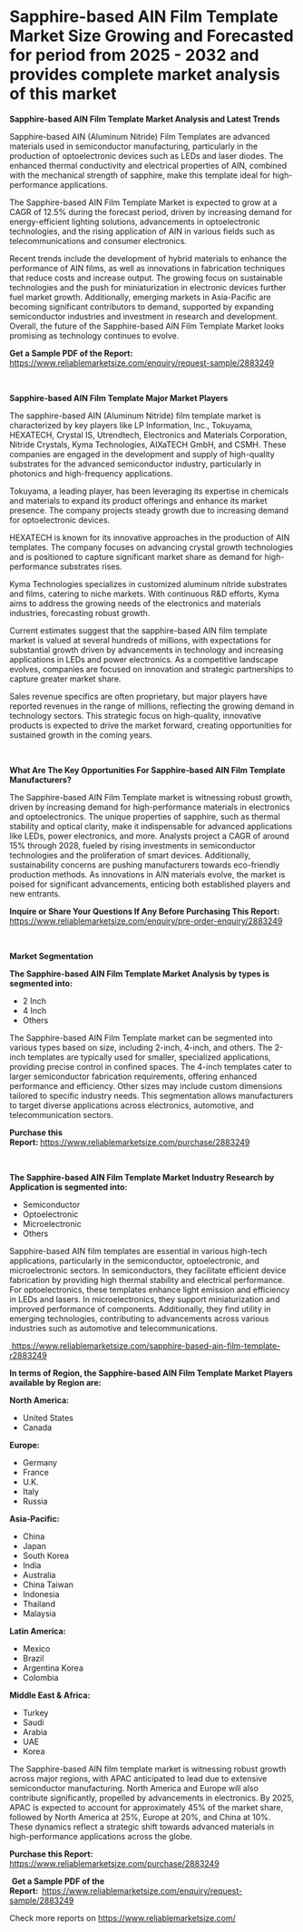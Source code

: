 <p><h1>Sapphire-based AIN Film Template Market Size Growing and Forecasted for period from 2025 - 2032 and provides complete market analysis of this market</h1></p><p><strong>Sapphire-based AIN Film Template Market Analysis and Latest Trends</strong></p>
<p><p>Sapphire-based AIN (Aluminum Nitride) Film Templates are advanced materials used in semiconductor manufacturing, particularly in the production of optoelectronic devices such as LEDs and laser diodes. The enhanced thermal conductivity and electrical properties of AIN, combined with the mechanical strength of sapphire, make this template ideal for high-performance applications. </p><p>The Sapphire-based AIN Film Template Market is expected to grow at a CAGR of 12.5% during the forecast period, driven by increasing demand for energy-efficient lighting solutions, advancements in optoelectronic technologies, and the rising application of AIN in various fields such as telecommunications and consumer electronics. </p><p>Recent trends include the development of hybrid materials to enhance the performance of AIN films, as well as innovations in fabrication techniques that reduce costs and increase output. The growing focus on sustainable technologies and the push for miniaturization in electronic devices further fuel market growth. Additionally, emerging markets in Asia-Pacific are becoming significant contributors to demand, supported by expanding semiconductor industries and investment in research and development. Overall, the future of the Sapphire-based AIN Film Template Market looks promising as technology continues to evolve.</p></p>
<p><strong>Get a Sample PDF of the Report:&nbsp;</strong> <a href="https://www.reliablemarketsize.com/enquiry/request-sample/2883249?utm_campaign=2625&utm_medium=2&utm_source=Github&utm_content=ia&utm_term=13032025&utm_id=sapphire-based-ain-film-template">https://www.reliablemarketsize.com/enquiry/request-sample/2883249</a></p>
<p>&nbsp;</p>
<p><strong>Sapphire-based AIN Film Template Major Market Players</strong></p>
<p><p>The sapphire-based AIN (Aluminum Nitride) film template market is characterized by key players like LP Information, Inc., Tokuyama, HEXATECH, Crystal IS, Utrendtech, Electronics and Materials Corporation, Nitride Crystals, Kyma Technologies, AIXaTECH GmbH, and CSMH. These companies are engaged in the development and supply of high-quality substrates for the advanced semiconductor industry, particularly in photonics and high-frequency applications.</p><p>Tokuyama, a leading player, has been leveraging its expertise in chemicals and materials to expand its product offerings and enhance its market presence. The company projects steady growth due to increasing demand for optoelectronic devices.</p><p>HEXATECH is known for its innovative approaches in the production of AIN templates. The company focuses on advancing crystal growth technologies and is positioned to capture significant market share as demand for high-performance substrates rises.</p><p>Kyma Technologies specializes in customized aluminum nitride substrates and films, catering to niche markets. With continuous R&D efforts, Kyma aims to address the growing needs of the electronics and materials industries, forecasting robust growth.</p><p>Current estimates suggest that the sapphire-based AIN film template market is valued at several hundreds of millions, with expectations for substantial growth driven by advancements in technology and increasing applications in LEDs and power electronics. As a competitive landscape evolves, companies are focused on innovation and strategic partnerships to capture greater market share.</p><p>Sales revenue specifics are often proprietary, but major players have reported revenues in the range of millions, reflecting the growing demand in technology sectors. This strategic focus on high-quality, innovative products is expected to drive the market forward, creating opportunities for sustained growth in the coming years.</p></p>
<p>&nbsp;</p>
<p><strong>What Are The Key Opportunities For Sapphire-based AIN Film Template Manufacturers?</strong></p>
<p><p>The Sapphire-based AIN Film Template market is witnessing robust growth, driven by increasing demand for high-performance materials in electronics and optoelectronics. The unique properties of sapphire, such as thermal stability and optical clarity, make it indispensable for advanced applications like LEDs, power electronics, and more. Analysts project a CAGR of around 15% through 2028, fueled by rising investments in semiconductor technologies and the proliferation of smart devices. Additionally, sustainability concerns are pushing manufacturers towards eco-friendly production methods. As innovations in AIN materials evolve, the market is poised for significant advancements, enticing both established players and new entrants.</p></p>
<p><strong>Inquire or Share Your Questions If Any Before Purchasing This Report:</strong> <a href="https://www.reliablemarketsize.com/enquiry/pre-order-enquiry/2883249?utm_campaign=2625&utm_medium=2&utm_source=Github&utm_content=ia&utm_term=13032025&utm_id=sapphire-based-ain-film-template">https://www.reliablemarketsize.com/enquiry/pre-order-enquiry/2883249</a></p>
<p>&nbsp;</p>
<p><strong>Market Segmentation</strong></p>
<p><strong>The Sapphire-based AIN Film Template Market Analysis by types is segmented into:</strong></p>
<p><ul><li>2 Inch</li><li>4 Inch</li><li>Others</li></ul></p>
<p><p>The Sapphire-based AIN Film Template market can be segmented into various types based on size, including 2-inch, 4-inch, and others. The 2-inch templates are typically used for smaller, specialized applications, providing precise control in confined spaces. The 4-inch templates cater to larger semiconductor fabrication requirements, offering enhanced performance and efficiency. Other sizes may include custom dimensions tailored to specific industry needs. This segmentation allows manufacturers to target diverse applications across electronics, automotive, and telecommunication sectors.</p></p>
<p><strong>Purchase this Report:&nbsp;</strong><a href="https://www.reliablemarketsize.com/purchase/2883249?utm_campaign=2625&utm_medium=2&utm_source=Github&utm_content=ia&utm_term=13032025&utm_id=sapphire-based-ain-film-template">https://www.reliablemarketsize.com/purchase/2883249</a></p>
<p>&nbsp;</p>
<p><strong>The Sapphire-based AIN Film Template Market Industry Research by Application is segmented into:</strong></p>
<p><ul><li>Semiconductor</li><li>Optoelectronic</li><li>Microelectronic</li><li>Others</li></ul></p>
<p><p>Sapphire-based AIN film templates are essential in various high-tech applications, particularly in the semiconductor, optoelectronic, and microelectronic sectors. In semiconductors, they facilitate efficient device fabrication by providing high thermal stability and electrical performance. For optoelectronics, these templates enhance light emission and efficiency in LEDs and lasers. In microelectronics, they support miniaturization and improved performance of components. Additionally, they find utility in emerging technologies, contributing to advancements across various industries such as automotive and telecommunications.</p></p>
<p><a href="https://www.reliablemarketsize.com/sapphire-based-ain-film-template-r2883249?utm_campaign=2625&utm_medium=2&utm_source=Github&utm_content=ia&utm_term=13032025&utm_id=sapphire-based-ain-film-template">&nbsp;https://www.reliablemarketsize.com/sapphire-based-ain-film-template-r2883249</a></p>
<p><strong>In terms of Region, the Sapphire-based AIN Film Template Market Players available by Region are:</strong></p>
<p>
    <p> <strong> North America: </strong>
        <ul>
            <li>United States</li>
            <li>Canada</li>
        </ul>
        </p> 
    <p> <strong> Europe: </strong>
        <ul>
            <li>Germany</li>
            <li>France</li>
            <li>U.K.</li>
            <li>Italy</li>
            <li>Russia</li>
        </ul>
        </p> 
    <p> <strong> Asia-Pacific: </strong>
        <ul>
            <li>China</li>
            <li>Japan</li>
            <li>South Korea</li>
            <li>India</li>
            <li>Australia</li>
            <li>China Taiwan</li>
            <li>Indonesia</li>
            <li>Thailand</li>
            <li>Malaysia</li>
        </ul>
        </p> 
    <p> <strong> Latin America: </strong>
        <ul>
            <li>Mexico</li>
            <li>Brazil</li>
            <li>Argentina Korea</li>
            <li>Colombia</li>
        </ul>
        </p> 
    <p> <strong> Middle East & Africa: </strong>
        <ul>
            <li>Turkey</li>
            <li>Saudi</li>
            <li>Arabia</li>
            <li>UAE</li>
            <li>Korea</li>
        </ul>
    </p>
    </p>
<p><p>The Sapphire-based AlN film template market is witnessing robust growth across major regions, with APAC anticipated to lead due to extensive semiconductor manufacturing. North America and Europe will also contribute significantly, propelled by advancements in electronics. By 2025, APAC is expected to account for approximately 45% of the market share, followed by North America at 25%, Europe at 20%, and China at 10%. These dynamics reflect a strategic shift towards advanced materials in high-performance applications across the globe.</p></p>
<p><strong>Purchase this Report: </strong><a href="https://www.reliablemarketsize.com/purchase/2883249?utm_campaign=2625&utm_medium=2&utm_source=Github&utm_content=ia&utm_term=13032025&utm_id=sapphire-based-ain-film-template">https://www.reliablemarketsize.com/purchase/2883249</a></p>
<p>&nbsp;<strong>Get a Sample PDF of the Report:&nbsp;&nbsp;</strong><a href="https://www.reliablemarketsize.com/enquiry/request-sample/2883249?utm_campaign=2625&utm_medium=2&utm_source=Github&utm_content=ia&utm_term=13032025&utm_id=sapphire-based-ain-film-template">https://www.reliablemarketsize.com/enquiry/request-sample/2883249</a></p>
<p><strong></strong></p>
<p>Check more reports on <a href="https://www.reliablemarketsize.com/?utm_campaign=2625&utm_medium=2&utm_source=Github&utm_content=ia&utm_term=13032025&utm_id=sapphire-based-ain-film-template">https://www.reliablemarketsize.com/</a></p>